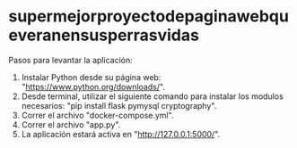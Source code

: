 # supermejorproyectodepaginawebqueveranensusperrasvidas

Pasos para levantar la aplicación:

1. Instalar Python desde su página web: "https://www.python.org/downloads/".
2. Desde terminal, utilizar el siguiente comando para instalar los modulos necesarios: "pip install flask pymysql cryptography".
3. Correr el archivo "docker-compose.yml".
4. Correr el archivo "app.py".
5. La aplicación estará activa en "http://127.0.0.1:5000/".
